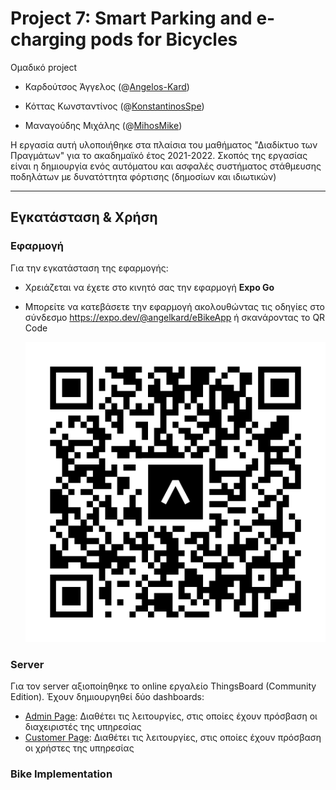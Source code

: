 # Project 7: Smart Parking and e-charging pods for Bicycles
Ομαδικό project

- Καρδούτσος Άγγελος (@[Angelos-Kard](https://github.com/Angelos-Kard))

- Κόττας Κωνσταντίνος (@[KonstantinosSpe](https://github.com/KonstantinosSpe))

- Μαναγούδης Μιχάλης (@[MihosMike](https://github.com/MihosMike))

Η εργασία αυτή υλοποιήθηκε στα πλαίσια του μαθήματος "Διαδίκτυο των Πραγμάτων" για το ακαδημαϊκό έτος 2021-2022.
Σκοπός της εργασίας είναι η δημιουργία ενός αυτόματου και ασφαλές συστήματος στάθμευσης ποδηλάτων με δυνατόττητα φόρτισης (δημοσίων και ιδιωτικών)

---

## Εγκατάσταση & Χρήση

### Εφαρμογή
Για την εγκατάσταση της εφαρμογής:
- Χρειάζεται να έχετε στο κινητό σας την εφαρμογή **Expo Go**
- Μπορείτε να κατεβάσετε την εφαρμογή ακολουθώντας τις οδηγίες στο σύνδεσμο https://expo.dev/@angelkard/eBikeApp ή σκανάροντας το QR Code 
  
  ![QR Code](assets/expo-go.svg) 

### Server
Για τον server αξιοποίηθηκε το online εργαλείο ThingsBoard (Community Edition).
Έχουν δημιουργηθεί δύο dashboards:
- [Admin Page](https://demo.thingsboard.io/dashboard/0c3b6910-8864-11ec-b525-af1085444370?publicId=081eb8e0-59d5-11ec-928c-d16ac1689d62): Διαθέτει τις λειτουργίες, στις οποίες έχουν πρόσβαση οι διαχειριστές της υπηρεσίας
- [Customer Page](https://demo.thingsboard.io/dashboard/176adff0-8864-11ec-b525-af1085444370?publicId=081eb8e0-59d5-11ec-928c-d16ac1689d62): Διαθέτει τις λειτουργίες, στις οποίες έχουν πρόσβαση οι χρήστες της υπηρεσίας

### Bike Implementation
